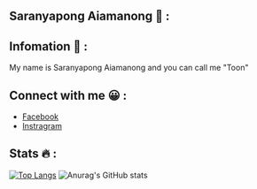 ## Saranyapong Aiamanong :shushing_face: :

## Infomation :baby_chick: :
My name is Saranyapong Aiamanong and you can call me "Toon"

## Connect with me :grinning: :

- [Facebook](https://web.facebook.com/saranyapong.aiamanong/)
- [Instragram](https://www.instagram.com/saran_tooneiei/)

## Stats :fire: :
[![Top Langs](https://github-readme-stats.vercel.app/api/top-langs/?username=Junemo-star&hide=Jupyter%20Notebook,CSS,Objective-C,HTML,ShaderLab,Shell,HLSL&langs_count=10&theme=tokyonight&layout=compact)](https://github.com/anuraghazra/github-readme-stats) ![Anurag's GitHub stats](https://github-readme-stats.vercel.app/api?username=Junemo-star&show_icons=true&theme=tokyonight)
